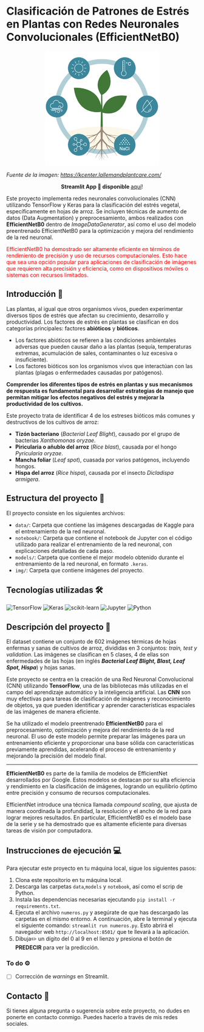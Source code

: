 # Clasificación de Patrones de Estrés en Plantas con Redes Neuronales Convolucionales (EfficientNetB0)

<p align="center">
  <img src="img/stress-abiotic.png" alt="App" width="300px">
</p>

*Fuente de la imagen: https://kcenter.lallemandplantcare.com/*
<p align="center">
  <b>Streamlit App 📱 disponible </b><a href="https://digit-recognition0-9.streamlit.app/">aquí</a>!
</p>

Este proyecto implementa redes neuronales convolucionales (CNN) utilizando TensorFlow y Keras para la clasificación del estrés vegetal, específicamente en hojas de arroz. Se incluyen técnicas de aumento de datos (Data Augmentation) y preprocesamiento, ambos realizados con **EfficientNetB0** dentro de *ImageDataGenerator*, así como el uso del modelo preentrenado EfficientNetB0 para la optimización y mejora del rendimiento de la red neuronal.

<span style="color:red">EfficientNetB0 ha demostrado ser altamente eficiente en términos de rendimiento de precisión y uso de recursos computacionales. Esto hace que sea una opción popular para aplicaciones de clasificación de imágenes que requieren alta precisión y eficiencia, como en dispositivos móviles o sistemas con recursos limitados.</span>

## Introducción 🔬

Las plantas, al igual que otros organismos vivos, pueden experimentar diversos tipos de estrés que afectan su crecimiento, desarrollo y productividad. Los factores de estrés en plantas se clasifican en dos categorías principales: factores **abióticos** y **bióticos**.

- Los factores abióticos se refieren a las condiciones ambientales adversas que pueden causar daño a las plantas (sequía, temperaturas extremas, acumulación de sales, contaminantes o luz excesiva o insuficiente).
- Los factores bióticos son los organismos vivos que interactúan con las plantas (plagas o enfermedades causadas por patógenos).

**Comprender los diferentes tipos de estrés en plantas y sus mecanismos de respuesta es fundamental para desarrollar estrategias de manejo que permitan mitigar los efectos negativos del estrés y mejorar la productividad de los cultivos.**

Este proyecto trata de identificar 4 de los estreses bióticos más comunes y destructivos de los cultivos de arroz: 

- **Tizón bacteriano** (*Bacterial Leaf Blight*), causado por el grupo de bacterias *Xanthomonas oryzae*.
- **Piricularia o añublo del arroz** (*Rice blast*), causada por el hongo *Pyricularia oryzae*.
- **Mancha foliar** (*Leaf spot*), cuasada por varios patógenos, incluyendo hongos.
- **Hispa del arroz** (*Rice hispa*), causada por el insecto *Dicladispa armigera*.

## Estructura del proyecto 📂

El proyecto consiste en los siguientes archivos:

- ``data/``: Carpeta que contiene las imágenes descargadas de Kaggle para el entrenamiento de la red neuronal.
- ``notebook/``: Carpeta que contiene el notebook de Jupyter con el código utilizado para realizar el entrenamiento de la red neuronal, con explicaciones detalladas de cada paso.
- ``models/``: Carpeta que contiene el mejor modelo obtenido durante el entrenamiento de la red neuronal, en formato ``.keras``.
- ``img/``: Carpeta que contiene imágenes del proyecto.

## Tecnologías utilizadas 🛠️

![TensorFlow](https://img.shields.io/badge/TensorFlow-FF6F00?style=for-the-badge&logo=tensorflow&logoColor=white)
![Keras](https://img.shields.io/badge/Keras-D00000?style=for-the-badge&logo=keras&logoColor=white)
![scikit-learn](https://img.shields.io/badge/scikit--learn-F7931E?style=for-the-badge&logo=scikit-learn&logoColor=white)
![Jupyter](https://img.shields.io/badge/Jupyter-F37626?style=for-the-badge&logo=jupyter&logoColor=white)
![Python](https://img.shields.io/badge/Python-3776AB?style=for-the-badge&logo=python&logoColor=white)
  
## Descripción del proyecto 📝

El dataset contiene un conjunto de 602 imágenes térmicas de hojas enfermas y sanas de cultivos de arroz, divididas en 3 conjuntos: *train, test y validation*. Las imágenes se clasifican en 5 clases, 4 de ellas son enfermedades de las hojas (en inglés ***Bacterial Leaf Blight, Blast, Leaf Spot, Hispa***) y hojas sanas.

Este proyecto se centra en la creación de una Red Neuronal Convolucional (CNN) utilizando **TensorFlow**, una de las bibliotecas más utilizadas en el campo del aprendizaje automático y la inteligencia artificial. Las **CNN** son muy efectivas para tareas de clasificación de imágenes y reconocimiento de objetos, ya que pueden identificar y aprender características espaciales de las imágenes de manera eficiente. 

Se ha utilizado el modelo preentrenado **EfficientNetB0** para el preprocesamiento, optimización y mejora del rendimiento de la red neuronal. El uso de este modelo permite preparar las imágenes para un entrenamiento eficiente y proporcionar una base sólida con características previamente aprendidas, acelerando el proceso de entrenamiento y mejorando la precisión del modelo final.

---
**EfficientNetB0** es parte de la familia de modelos de EfficientNet desarrollados por Google. Estos modelos se destacan por su alta eficiencia y rendimiento en la clasificación de imágenes, logrando un equilibrio óptimo entre precisión y consumo de recursos computacionales.

EfficientNet introduce una técnica llamada *compound scaling*, que ajusta de manera coordinada la profundidad, la resolución y el ancho de la red para lograr mejores resultados. En particular, EfficientNetB0 es el modelo base de la serie y se ha demostrado que es altamente eficiente para diversas tareas de visión por computadora.

## Instrucciones de ejecución 💻
Para ejecutar este proyecto en tu máquina local, sigue los siguientes pasos:

1. Clona este repositorio en tu máquina local.
2. Descarga las carpetas ``data``,``models`` y ``notebook``, así como el scrip de Python.
3. Instala las dependencias necesarias ejecutando ``pip install -r requirements.txt``.
4. Ejecuta el archivo ``numeros.py`` y asegúrate de que has descargado las carpetas en el mismo entorno. A continuación, abre la terminal y ejecuta el siguiente comando: ``streamlit run numeros.py``. Esto abrirá el navegador web ``http://localhost:8501/`` que te llevará a la aplicación.
5. Dibuja✏️ un dígito del 0 al 9 en el lienzo y presiona el botón de **PREDECIR** para ver la predicción. 

### To do ⚙️

- [ ] Corrección de *warnings* en Streamlit.

## Contacto 📧
Si tienes alguna pregunta o sugerencia sobre este proyecto, no dudes en ponerte en contacto conmigo. Puedes hacerlo a través de mis redes sociales.
 
